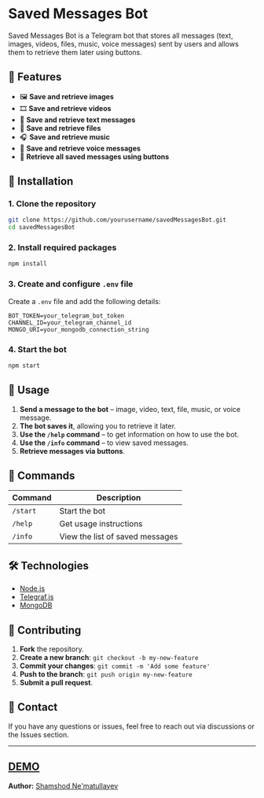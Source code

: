 # Saved Messages Bot

Saved Messages Bot is a Telegram bot that stores all messages (text, images, videos, files, music, voice messages) sent by users and allows them to retrieve them later using buttons.

## 📌 Features

- 🖼 **Save and retrieve images**
- 🎞 **Save and retrieve videos**
- 💬 **Save and retrieve text messages**
- 📄 **Save and retrieve files**
- 🎧 **Save and retrieve music**
- 🎤 **Save and retrieve voice messages**
- 📂 **Retrieve all saved messages using buttons**

## 🚀 Installation

### 1. Clone the repository

```sh
git clone https://github.com/yourusername/savedMessagesBot.git
cd savedMessagesBot
```

### 2. Install required packages

```sh
npm install
```

### 3. Create and configure `.env` file

Create a `.env` file and add the following details:

```
BOT_TOKEN=your_telegram_bot_token
CHANNEL_ID=your_telegram_channel_id
MONGO_URI=your_mongodb_connection_string
```

### 4. Start the bot

```sh
npm start
```

## 📖 Usage

1. **Send a message to the bot** – image, video, text, file, music, or voice message.
2. **The bot saves it**, allowing you to retrieve it later.
3. **Use the `/help` command** – to get information on how to use the bot.
4. **Use the `/info` command** – to view saved messages.
5. **Retrieve messages via buttons**.

## 📜 Commands

| Command  | Description                     |
| -------- | ------------------------------- |
| `/start` | Start the bot                   |
| `/help`  | Get usage instructions          |
| `/info`  | View the list of saved messages |

## 🛠 Technologies

- [Node.js](https://nodejs.org/)
- [Telegraf.js](https://telegraf.js.org/)
- [MongoDB](https://www.mongodb.com/)

## 🤝 Contributing

1. **Fork** the repository.
2. **Create a new branch**: `git checkout -b my-new-feature`
3. **Commit your changes**: `git commit -m 'Add some feature'`
4. **Push to the branch**: `git push origin my-new-feature`
5. **Submit a pull request**.

## 📩 Contact

If you have any questions or issues, feel free to reach out via discussions or the Issues section.

---
[**DEMO**](@saved_messeges_bot)
---
**Author:** [Shamshod Ne'matullayev](https://github.com/Shamshod-Nematullayev)
